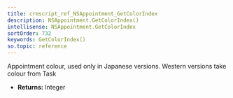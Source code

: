 ```yaml
---
title: crmscript_ref_NSAppointment_GetColorIndex
description: NSAppointment.GetColorIndex()
intellisense: NSAppointment.GetColorIndex
sortOrder: 732
keywords: GetColorIndex()
so.topic: reference
---
```



Appointment colour, used only in Japanese versions. Western versions take colour from Task



* **Returns:** Integer


